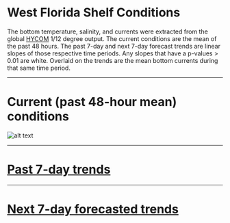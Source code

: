 # West Florida Shelf Conditions

The bottom temperature, salinity, and currents were extracted from the global [HYCOM](https://www.hycom.org) 1/12 degree output. The current conditions are the mean of the past 48 hours. The past 7-day and next 7-day forecast trends are linear slopes of those respective time periods. Any slopes that have a p-values > 0.01 are white. Overlaid on the trends are the mean bottom currents during that same time period.

---

# Current (past 48-hour mean) conditions

![alt text](https://github.com/imaginaryfish/SWFL_conditions/blob/main/figures/hycom_bottom_now.png "Current conditions")

---

# [Past 7-day trends](https://github.com/imaginaryfish/SWFL_conditions/blob/main/past.md)

---

# [Next 7-day forecasted trends](https://github.com/imaginaryfish/SWFL_conditions/blob/main/forecast.md)

